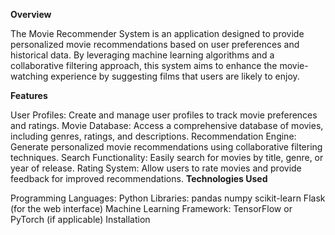 **Overview**

The Movie Recommender System is an application designed to provide personalized movie recommendations based on user preferences and historical data. By leveraging machine learning algorithms and a collaborative filtering approach, this system aims to enhance the movie-watching experience by suggesting films that users are likely to enjoy.

**Features**

User Profiles: Create and manage user profiles to track movie preferences and ratings.
Movie Database: Access a comprehensive database of movies, including genres, ratings, and descriptions.
Recommendation Engine: Generate personalized movie recommendations using collaborative filtering techniques.
Search Functionality: Easily search for movies by title, genre, or year of release.
Rating System: Allow users to rate movies and provide feedback for improved recommendations.
**Technologies Used**

Programming Languages: Python
Libraries:
pandas
numpy
scikit-learn
Flask (for the web interface)
Machine Learning Framework: TensorFlow or PyTorch (if applicable)
Installation

